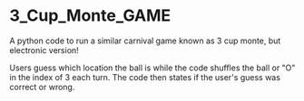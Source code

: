 # 3_Cup_Monte_GAME
A python code to run a similar carnival game known as 3 cup monte, but electronic version!

Users guess which location the ball is while the code shuffles the ball or "O" in the index of 3 each turn. The code then states if the user's guess was correct or wrong. 
